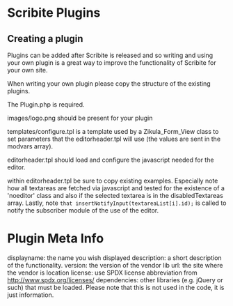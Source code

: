Scribite Plugins
================

Creating a plugin
-----------------

Plugins can be added after Scribite is released and so writing and using your
own plugin is a great way to improve the functionality of Scribite for your own
site.

When writing your own plugin please copy the structure of the existing plugins.

The Plugin.php is required.

images/logo.png should be present for your plugin

templates/configure.tpl is a template used by a Zikula_Form_View class to set
parameters that the editorheader.tpl will use (the values are sent in the
modvars array).

editorheader.tpl should load and configure the javascript needed for the editor.

within editorheader.tpl be sure to copy existing examples. Especially note how
all textareas are fetched via javascript and tested for the existence of a 
'noeditor' class and also if the selected textarea is in the disabledTextareas
array. Lastly, note `that insertNotifyInput(textareaList[i].id);` is called
to notify the subscriber module of the use of the editor.


Plugin Meta Info
================

displayname: the name you wish displayed
description: a short description of the functionality.
version: the version of the vendor lib
url: the site where the vendor is location
license: use SPDX license abbreviation from http://www.spdx.org/licenses/
dependencies: other libraries (e.g. jQuery or such) that must be loaded. Please
   note that this is not used in the code, it is just information.
